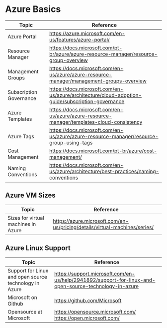 # Azure Basics

| Topic | Reference |
| --- | --- |
|Azure Portal| https://azure.microsoft.com/en-us/features/azure-portal/|
|Resource Manager| https://docs.microsoft.com/pt-br/azure/azure-resource-manager/resource-group-overview|
|Management Groups| https://docs.microsoft.com/en-us/azure/azure-resource-manager/management-groups-overview|
|Subscription Governance| https://docs.microsoft.com/en-us/azure/architecture/cloud-adoption-guide/subscription-governance|
|Azure Templates| https://docs.microsoft.com/en-us/azure/azure-resource-manager/templates-cloud-consistency|
|Azure Tags| https://docs.microsoft.com/en-us/azure/azure-resource-manager/resource-group-using-tags|
|Cost Management| https://docs.microsoft.com/pt-br/azure/cost-management/|
|Naming Conventions| https://docs.microsoft.com/en-us/azure/architecture/best-practices/naming-conventions|

## Azure VM Sizes

| Topic | Reference |
| --- | --- |
|Sizes for virtual machines in Azure|https://azure.microsoft.com/en-us/pricing/details/virtual-machines/series/|

## Azure Linux Support

| Topic | Reference |
| --- | --- |
|Support for Linux and open source technology in Azure|https://support.microsoft.com/en-us/help/2941892/support-for-linux-and-open-source-technology-in-azure|
|Microsoft on Github| https://github.com/Microsoft |
|Opensource at Microsoft |https://opensource.microsoft.com/ <br>https://open.microsoft.com/|


